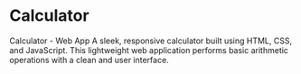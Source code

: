 # Calculator
Calculator - Web App  A sleek, responsive calculator built using HTML, CSS, and JavaScript. This lightweight web application performs basic arithmetic operations with a clean and user interface.
